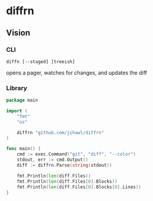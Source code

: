 # diffrn

## Vision

### CLI

```
diffn [--staged] [treeish]
```

opens a pager, watches for changes, and updates the diff

### Library

```go
package main

import (
    "fmt"
    "os"

    diffrn "github.com/jshawl/diffrn"
)

func main() {
    cmd := exec.Command("git", "diff", "--color")
	stdout, err := cmd.Output()
    diff := diffrn.Parse(string(stdout))

    fmt.Println(len(diff.Files))
    fmt.Println(len(diff.Files[0].Blocks))
    fmt.Println(len(diff.Files[0].Blocks[0].Lines))
}
```
